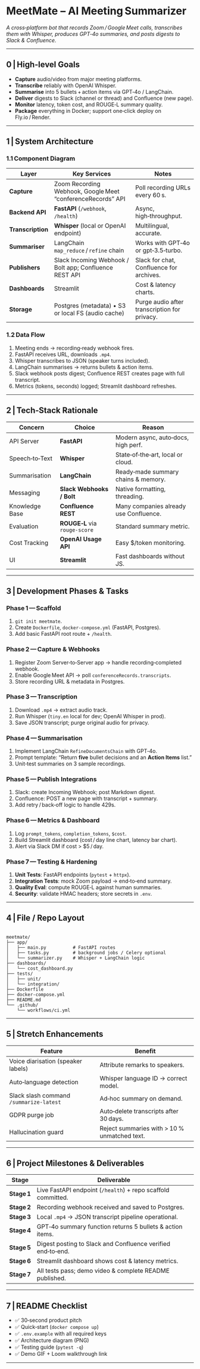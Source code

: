 # MeetMate – AI Meeting Summarizer  
*A cross‑platform bot that records Zoom / Google Meet calls, transcribes them with Whisper, produces GPT‑4o summaries, and posts digests to Slack & Confluence.*

---

## 0 | High‑level Goals
- **Capture** audio/video from major meeting platforms.  
- **Transcribe** reliably with OpenAI Whisper.  
- **Summarise** into 5 bullets + action items via GPT‑4o / LangChain.  
- **Deliver** digests to Slack (channel or thread) and Confluence (new page).  
- **Monitor** latency, token cost, and ROUGE‑L summary quality.  
- **Package** everything in Docker; support one‑click deploy on Fly.io / Render.

---

## 1 | System Architecture

### 1.1 Component Diagram

| Layer | Key Services | Notes |
|-------|--------------|-------|
| **Capture** | Zoom Recording Webhook, Google Meet “conferenceRecords” API | Poll recording URLs every 60 s. |
| **Backend API** | **FastAPI** (`/webhook`, `/health`) | Async, high‑throughput. |
| **Transcription** | **Whisper** (local or OpenAI endpoint) | Multilingual, accurate. |
| **Summariser** | LangChain `map_reduce` / `refine` chain | Works with GPT‑4o or gpt‑3.5‑turbo. |
| **Publishers** | Slack Incoming Webhook / Bolt app; Confluence REST API | Slack for chat, Confluence for archives. |
| **Dashboards** | Streamlit | Cost & latency charts. |
| **Storage** | Postgres (metadata) • S3 or local FS (audio cache) | Purge audio after transcription for privacy. |

### 1.2 Data Flow
1. Meeting ends → recording‑ready webhook fires.  
2. FastAPI receives URL, downloads `.mp4`.  
3. Whisper transcribes to JSON (speaker turns included).  
4. LangChain summarises → returns bullets & action items.  
5. Slack webhook posts digest; Confluence REST creates page with full transcript.  
6. Metrics (tokens, seconds) logged; Streamlit dashboard refreshes.

---

## 2 | Tech‑Stack Rationale

| Concern | Choice | Reason |
|---------|--------|--------|
| API Server | **FastAPI** | Modern async, auto‑docs, high perf. |
| Speech‑to‑Text | **Whisper** | State‑of‑the‑art, local or cloud. |
| Summarisation | **LangChain** | Ready‑made summary chains & memory. |
| Messaging | **Slack Webhooks / Bolt** | Native formatting, threading. |
| Knowledge Base | **Confluence REST** | Many companies already use Confluence. |
| Evaluation | **ROUGE‑L** via `rouge-score` | Standard summary metric. |
| Cost Tracking | **OpenAI Usage API** | Easy $/token monitoring. |
| UI | **Streamlit** | Fast dashboards without JS. |

---

## 3 | Development Phases & Tasks

### Phase 1 — Scaffold
1. `git init meetmate`.  
2. Create `Dockerfile`, `docker-compose.yml` (FastAPI, Postgres).  
3. Add basic FastAPI root route + `/health`.

### Phase 2 — Capture & Webhooks
1. Register Zoom Server‑to‑Server app → handle recording‑completed webhook.  
2. Enable Google Meet API → poll `conferenceRecords.transcripts`.  
3. Store recording URL & metadata in Postgres.

### Phase 3 — Transcription
1. Download `.mp4` → extract audio track.  
2. Run Whisper (`tiny.en` local for dev; OpenAI Whisper in prod).  
3. Save JSON transcript; purge original audio for privacy.

### Phase 4 — Summarisation
1. Implement LangChain `RefineDocumentsChain` with GPT‑4o.  
2. Prompt template: “Return **five** bullet decisions and an **Action Items** list.”  
3. Unit‑test summaries on 3 sample recordings.

### Phase 5 — Publish Integrations
1. Slack: create Incoming Webhook; post Markdown digest.  
2. Confluence: POST a new page with transcript + summary.  
3. Add retry / back‑off logic to handle 429s.

### Phase 6 — Metrics & Dashboard
1. Log `prompt_tokens`, `completion_tokens`, `$cost`.  
2. Build Streamlit dashboard (cost / day line chart, latency bar chart).  
3. Alert via Slack DM if cost > $5 / day.

### Phase 7 — Testing & Hardening
1. **Unit Tests**: FastAPI endpoints (`pytest` + `httpx`).  
2. **Integration Tests**: mock Zoom payload → end‑to‑end summary.  
3. **Quality Eval**: compute ROUGE‑L against human summaries.  
4. **Security**: validate HMAC headers; store secrets in `.env`.

---

## 4 | File / Repo Layout

<pre><code markdown="1">
meetmate/
├── app/
│   ├── main.py          # FastAPI routes
│   ├── tasks.py         # background jobs / Celery optional
│   └── summarizer.py    # Whisper + LangChain logic
├── dashboards/
│   └── cost_dashboard.py
├── tests/
│   ├── unit/
│   └── integration/
├── Dockerfile
├── docker‑compose.yml
├── README.md
└── .github/
    └── workflows/ci.yml
</code></pre>

---

## 5 | Stretch Enhancements

| Feature | Benefit |
|---------|---------|
| Voice diarisation (speaker labels) | Attribute remarks to speakers. |
| Auto‑language detection | Whisper language ID → correct model. |
| Slack slash command `/summarize-latest` | Ad‑hoc summary on demand. |
| GDPR purge job | Auto‑delete transcripts after 30 days. |
| Hallucination guard | Reject summaries with > 10 % unmatched text. |

---

## 6 | Project Milestones & Deliverables

| **Stage** | **Deliverable** |
|-----------|-----------------|
| **Stage 1** | Live FastAPI endpoint (`/health`) + repo scaffold committed. |
| **Stage 2** | Recording webhook received and saved to Postgres. |
| **Stage 3** | Local `.mp4` → JSON transcript pipeline operational. |
| **Stage 4** | GPT‑4o summary function returns 5 bullets & action items. |
| **Stage 5** | Digest posting to Slack and Confluence verified end‑to‑end. |
| **Stage 6** | Streamlit dashboard shows cost & latency metrics. |
| **Stage 7** | All tests pass; demo video & complete README published.

---

## 7 | README Checklist
- ✅ 30‑second product pitch  
- ✅ Quick‑start (`docker compose up`)  
- ✅ `.env.example` with all required keys  
- ✅ Architecture diagram (PNG)  
- ✅ Testing guide (`pytest -q`)  
- ✅ Demo GIF + Loom walkthrough link  

---